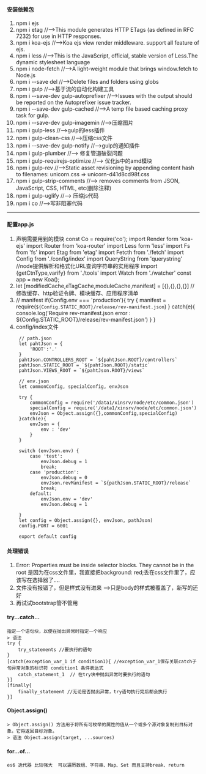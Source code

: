 ####  安装依赖包
1. npm i ejs
2. npm i etag   //-->This module generates HTTP ETags (as defined in RFC 7232) for use in HTTP responses.
3. npm i koa-ejs //-->Koa ejs view render middleware. support all feature of ejs.
4. npm i less //-->This is the JavaScript, official, stable version of Less.The dynamic stylesheet language
5. npm i node-fetch  //-->A light-weight module that brings window.fetch to Node.js
6. npm i --save del //-->Delete files and folders using globs
7. npm i gulp //-->基于流的自动化构建工具
8. npm i --save-dev gulp-autoprefixer //-->Issues with the output should be reported on the Autoprefixer issue tracker.
9. npm i --save-dev gulp-cached //-->A temp file based caching proxy task for gulp.
10. npm i --save-dev gulp-imagemin //-->压缩图片
11. npm i gulp-less //-->gulp的less插件
12. npm i gulp-clean-css //-->压缩css文件
13. npm i --save-dev gulp-notify //-->gulp的通知插件
14. npm i gulp-plumber //--> 修复管道破裂问题
15. npm i gulp-requirejs-optimize //--> 优化js中的amd模块
16. npm i gulp-rev //-->Static asset revisioning by appending content hash to filenames: unicorn.css => unicorn-d41d8cd98f.css
17. npm i gulp-strip-comments //-->  removes comments from JSON, JavaScript, CSS, HTML, etc(删除注释)
18. npm i gulp-uglify //--> 压缩js代码
19. npm i co //-->写非阻塞代码
--------------------------

#### 配置app.js
1. 声明需要用到的模块
    const Co = require('co');
    import Render form 'koa-ejs'
    import Router from 'koa-router'
    import Less form 'less'
    import Fs from 'fs'
    import Etag from 'etag'
    import Fetcth from './fetch'
    import Config from './config/index'
    import QueryString from 'querystring' //node提供解析和格式化URL查询字符串的实用程序
    import {getCtnType,varify} from './tools'
    import Watch from './watcher'
    const app = new Koa();
2. let [modifiedCache,eTagCache,moduleCache,manifest] = [{},{},{},{}] //修改缓存、http验证令牌、模块缓存、应用程序清单
3. // manifest
    if(Config.env === 'production'){
        try {
            manifest = require(`${Config.STATIC_ROOT}/release/rev-manifest.json`)
        } catch(e){
            console.log('Require rev-manifest.json error : ${Config.STATIC_ROOT}/release/rev-manifest.json')
        }
    }
4. config/index文件
    >
        // path.json
        let pahtJson = {
            'ROOT':'.'
        }
        pahtJson.CONTROLLERS_ROOT = `${pahtJson.ROOT}/controllers`
        pahtJson.STATIC_ROOT = `${pahtJson.ROOT}/static`
        pahtJson.VIEWS_ROOT = `${pahtJson.ROOT}/views`

        // env.json
        let commonConfig, specialConfig, envJson

        try {
            commonConfig = require('/data1/xinsrv/node/etc/common.json')
            specialConfig = require('/data1/xinsrv/node/etc/common.json')
            envJson = Object.assign({},commonConfig,specialConfig)
        }catch(e){
            envJson = {
                env : 'dev'
            }
        }

        switch (envJson.env) {
            case 'test':
                envJson.debug = 1
                break;
            case 'production':
                envJson.debug = 0
                envJson.revManifest = `${pathJson.STATIC_ROOT}/release`
                break;
            default:
                envJson.env = 'dev'
                envJson.debug = 1

        }
        let config = Object.assign({}, envJson, pathJson)
        config.PORT = 6001

        export default config

####  处理错误
 1.  Error: Properties must be inside selector blocks. They cannot be in the root
    是因为在css文件里，我直接把background: red;丢在css文件里了，应该写在选择器了....
 2.  文件没有报错了，但是样式没有进来 -->只是body的样式被覆盖了，新写的还好
 3. 再试试bootstrap管不管用
####  try...catch...
    指定一个语句块，以便在抛出异常时指定一个响应
    > 语法
    try {
        try_statements //要执行的语句
    }
    [catch(exception_var_1 if condition1){ //exception_var_1保存关联catch子句异常对象的标识符 condition1 条件表达式
        catch_statement_1  // 在try块中抛出异常时要执行的语句
    }]
    [finally{
        finally_statement //无论是否抛出异常，try语句执行完后都会执行
    }]
#### Object.assign()
    > Object.assign() 方法用于将所有可枚举的属性的值从一个或多个源对象复制到目标对象。它将返回目标对象。
    > 语法 Object.assign(target, ...sources)
#### for...of...
    es6 迭代器 比较强大  可以遍历数组、字符串、Map、Set 而且支持break、return
